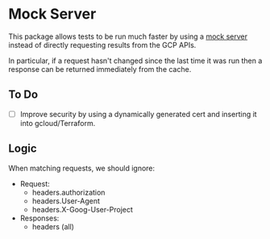 # Mock Server

This package allows tests to be run much faster by using a [mock server](https://www.mock-server.com/)
instead of directly requesting results from the GCP APIs.

In particular, if a request hasn't changed since the last time it was run
then a response can be returned immediately from the cache.

## To Do

- [ ] Improve security by using a dynamically generated cert and inserting it into gcloud/Terraform.

## Logic

When matching requests, we should ignore:

- Request:
  - headers.authorization
  - headers.User-Agent
  - headers.X-Goog-User-Project
- Responses:
  - headers (all)

